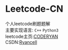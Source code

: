 # Leetcode-CN
个人leetcode刷题题解  
主要实现语言: `C++` `Python3`  
leetcode主页:[CODERYAN](https://leetcode-cn.com/u/roycec/)  
CSDN:[Ryancell](https://blog.csdn.net/weixin_51966728?spm=1001.2014.3001.5343)
